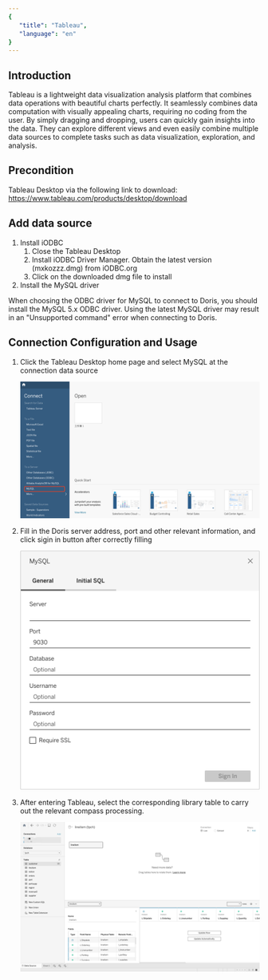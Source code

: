 ```yaml
---
{
   "title": "Tableau",
   "language": "en"
}
---
```


<!--
Licensed to the Apache Software Foundation (ASF) under one
or more contributor license agreements.  See the NOTICE file
distributed with this work for additional information
regarding copyright ownership.  The ASF licenses this file
to you under the Apache License, Version 2.0 (the
"License"); you may not use this file except in compliance
with the License.  You may obtain a copy of the License at
  http://www.apache.org/licenses/LICENSE-2.0
Unless required by applicable law or agreed to in writing,
software distributed under the License is distributed on an
"AS IS" BASIS, WITHOUT WARRANTIES OR CONDITIONS OF ANY
KIND, either express or implied.  See the License for the
specific language governing permissions and limitations
under the License.
-->


## Introduction
Tableau is a lightweight data visualization analysis platform that combines data operations with beautiful charts perfectly. It seamlessly combines data computation with visually appealing charts, requiring no coding from the user. By simply dragging and dropping, users can quickly gain insights into the data. They can explore different views and even easily combine multiple data sources to complete tasks such as data visualization, exploration, and analysis.
## Precondition
Tableau Desktop via the following link to download: https://www.tableau.com/products/desktop/download
## Add data source
1. Install iODBC
   1. Close the Tableau Desktop
   2. Install iODBC Driver Manager. Obtain the latest version (mxkozzz.dmg) from iODBC.org
   3. Click on the downloaded dmg file to install
2. Install the MySQL driver

When choosing the ODBC driver for MySQL to connect to Doris, you should install the MySQL 5.x ODBC driver. Using the latest MySQL driver may result in an "Unsupported command" error when connecting to Doris.
## Connection Configuration and Usage
1. Click the Tableau Desktop home page and select MySQL at the connection data source

   ![main page](/images/bi-tableau-en-1.png)

2. Fill in the Doris server address, port and other relevant information, and click sigin in button after correctly filling

   ![sign in page](/images/bi-tableau-en-2.png)

3. After entering Tableau, select the corresponding library table to carry out the relevant compass processing.

   ![usage page](/images/bi-tableau-en-3.png)